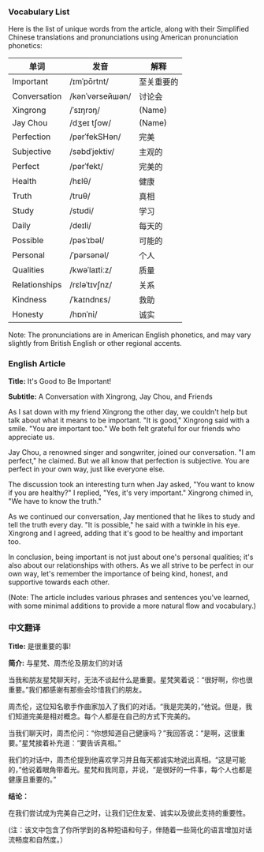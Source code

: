 
### Vocabulary List
Here is the list of unique words from the article, along with their Simplified Chinese translations and pronunciations using American pronunciation phonetics:

| 单词 | 发音 | 解释 |
|------|------|------|
| Important | /ɪmˈpōrtnt/ | 至关重要的 |
| Conversation | /kənˈvərsейшən/ | 讨论会 |
| Xingrong | /ˈsɪŋrɔŋ/ | (Name) |
| Jay Chou | /dʒeɪ tʃow/ | (Name) |
| Perfection | /pərˈfekSHən/ | 完美 |
| Subjective | /səbdˈjektiv/ | 主观的 |
| Perfect | /pərˈfekt/ | 完美的 |
| Health | /hɛlθ/ | 健康 |
| Truth | /truθ/ | 真相 |
| Study | /stʊdi/ | 学习 |
| Daily | /deɪli/ | 每天的 |
| Possible | /pəsˈɪbəl/ | 可能的 |
| Personal | /ˈpərsənəl/ | 个人 |
| Qualities | /kwəˈlaɪtiːz/ | 质量 |
| Relationships | /rɛləˈtɪvʃnz/ | 关系 |
| Kindness | /ˈkaɪndnɛs/ | 救助 |
| Honesty | /hɒnˈni/ | 诚实 |

Note: The pronunciations are in American English phonetics, and may vary slightly from British English or other regional accents.

### English Article
**Title:** It's Good to Be Important!

**Subtitle:** A Conversation with Xingrong, Jay Chou, and Friends

As I sat down with my friend Xingrong the other day, we couldn't help but talk about what it means to be important. "It is good," Xingrong said with a smile. "You are important too." We both felt grateful for our friends who appreciate us.

Jay Chou, a renowned singer and songwriter, joined our conversation. "I am perfect," he claimed. But we all know that perfection is subjective. You are perfect in your own way, just like everyone else.

The discussion took an interesting turn when Jay asked, "You want to know if you are healthy?" I replied, "Yes, it's very important." Xingrong chimed in, "We have to know the truth."

As we continued our conversation, Jay mentioned that he likes to study and tell the truth every day. "It is possible," he said with a twinkle in his eye. Xingrong and I agreed, adding that it's good to be healthy and important too.

In conclusion, being important is not just about one's personal qualities; it's also about our relationships with others. As we all strive to be perfect in our own way, let's remember the importance of being kind, honest, and supportive towards each other.

(Note: The article includes various phrases and sentences you've learned, with some minimal additions to provide a more natural flow and vocabulary.)

### 中文翻译
**Title:** 是很重要的事!

**简介:** 与星梵、周杰伦及朋友们的对话

当我和朋友星梵聊天时，无法不谈起什么是重要。星梵笑着说：“很好啊，你也很重要。”我们都感谢有那些会珍惜我们的朋友。

周杰伦，这位知名歌手作曲家加入了我们的对话。“我是完美的，”他说。但是，我们知道完美是相对概念。每个人都是在自己的方式下完美的。

当我们聊天时，周杰伦问：“你想知道自己健康吗？”我回答说：“是啊，这很重要。”星梵接着补充道：“要告诉真相。”

我们的对话中，周杰伦提到他喜欢学习并且每天都诚实地说出真相。“这是可能的，”他说着眼角带着光。星梵和我同意，并说，“是很好的一件事，每个人也都是健康且重要的。” 

**结论：**

在我们尝试成为完美自己之时，让我们记住友爱、诚实以及彼此支持的重要性。

(注：该文中包含了你所学到的各种短语和句子，伴随着一些简化的语言增加对话流畅度和自然度。）
    